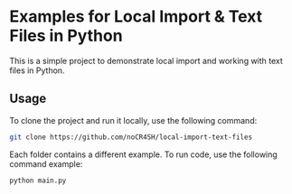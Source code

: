 # Examples for Local Import & Text Files in Python

This is a simple project to demonstrate local import and working with text files in Python.

## Usage 

To clone the project and run it locally, use the following command:

```bash
git clone https://github.com/noCR4SH/local-import-text-files
```

Each folder contains a different example. To run code, use the following command example:

```bash
python main.py
```
